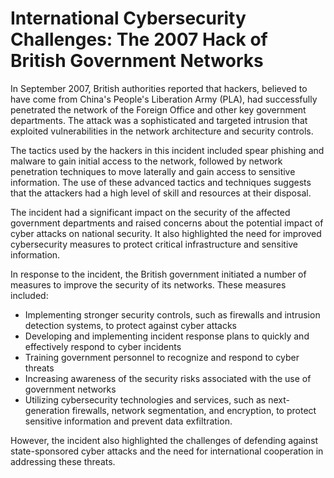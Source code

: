 International Cybersecurity Challenges: The 2007 Hack of British Government Networks
====================================================================================

In September 2007, British authorities reported that hackers, believed to have come from China's People's Liberation Army (PLA), had successfully penetrated the network of the Foreign Office and other key government departments. The attack was a sophisticated and targeted intrusion that exploited vulnerabilities in the network architecture and security controls.

The tactics used by the hackers in this incident included spear phishing and malware to gain initial access to the network, followed by network penetration techniques to move laterally and gain access to sensitive information. The use of these advanced tactics and techniques suggests that the attackers had a high level of skill and resources at their disposal.

The incident had a significant impact on the security of the affected government departments and raised concerns about the potential impact of cyber attacks on national security. It also highlighted the need for improved cybersecurity measures to protect critical infrastructure and sensitive information.

In response to the incident, the British government initiated a number of measures to improve the security of its networks. These measures included:

-   Implementing stronger security controls, such as firewalls and intrusion detection systems, to protect against cyber attacks
-   Developing and implementing incident response plans to quickly and effectively respond to cyber incidents
-   Training government personnel to recognize and respond to cyber threats
-   Increasing awareness of the security risks associated with the use of government networks
-   Utilizing cybersecurity technologies and services, such as next-generation firewalls, network segmentation, and encryption, to protect sensitive information and prevent data exfiltration.

However, the incident also highlighted the challenges of defending against state-sponsored cyber attacks and the need for international cooperation in addressing these threats.